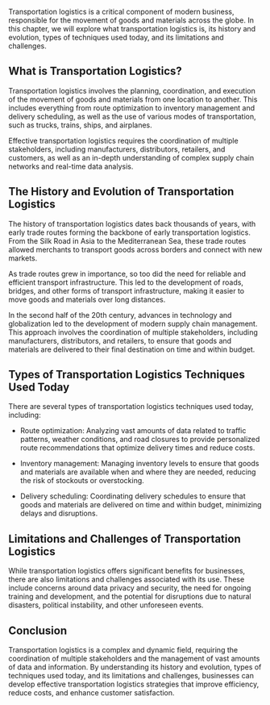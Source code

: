 

Transportation logistics is a critical component of modern business, responsible for the movement of goods and materials across the globe. In this chapter, we will explore what transportation logistics is, its history and evolution, types of techniques used today, and its limitations and challenges.

What is Transportation Logistics?
---------------------------------

Transportation logistics involves the planning, coordination, and execution of the movement of goods and materials from one location to another. This includes everything from route optimization to inventory management and delivery scheduling, as well as the use of various modes of transportation, such as trucks, trains, ships, and airplanes.

Effective transportation logistics requires the coordination of multiple stakeholders, including manufacturers, distributors, retailers, and customers, as well as an in-depth understanding of complex supply chain networks and real-time data analysis.

The History and Evolution of Transportation Logistics
-----------------------------------------------------

The history of transportation logistics dates back thousands of years, with early trade routes forming the backbone of early transportation logistics. From the Silk Road in Asia to the Mediterranean Sea, these trade routes allowed merchants to transport goods across borders and connect with new markets.

As trade routes grew in importance, so too did the need for reliable and efficient transport infrastructure. This led to the development of roads, bridges, and other forms of transport infrastructure, making it easier to move goods and materials over long distances.

In the second half of the 20th century, advances in technology and globalization led to the development of modern supply chain management. This approach involves the coordination of multiple stakeholders, including manufacturers, distributors, and retailers, to ensure that goods and materials are delivered to their final destination on time and within budget.

Types of Transportation Logistics Techniques Used Today
-------------------------------------------------------

There are several types of transportation logistics techniques used today, including:

* Route optimization: Analyzing vast amounts of data related to traffic patterns, weather conditions, and road closures to provide personalized route recommendations that optimize delivery times and reduce costs.

* Inventory management: Managing inventory levels to ensure that goods and materials are available when and where they are needed, reducing the risk of stockouts or overstocking.

* Delivery scheduling: Coordinating delivery schedules to ensure that goods and materials are delivered on time and within budget, minimizing delays and disruptions.

Limitations and Challenges of Transportation Logistics
------------------------------------------------------

While transportation logistics offers significant benefits for businesses, there are also limitations and challenges associated with its use. These include concerns around data privacy and security, the need for ongoing training and development, and the potential for disruptions due to natural disasters, political instability, and other unforeseen events.

Conclusion
----------

Transportation logistics is a complex and dynamic field, requiring the coordination of multiple stakeholders and the management of vast amounts of data and information. By understanding its history and evolution, types of techniques used today, and its limitations and challenges, businesses can develop effective transportation logistics strategies that improve efficiency, reduce costs, and enhance customer satisfaction.
